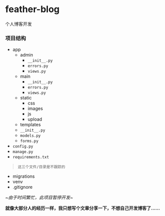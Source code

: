 # feather-blog
个人博客开发

### 项目结构
+ app
    - admin
        + `__init__.py`
        + `errors.py`      
        + `views.py`
    - main
        + `__init__.py`
        + `errors.py`
        + `views.py`
    - static
        + css
        + images
        + js
        + upload
    - templates
    - `__init__.py`
    - `models.py` 
    - `forms.py`
+ `config.py`
+ `manage.py`
+ `requirements.txt`
> `这三个文件/目录是不跟踪的`    
+ migrations
+ venv
+ .gitignore
 
 *~由于时间繁忙，此项目暂停开发~*
 
 **就像大部分人的经历一样，我只想写个文章分享一下，不想自己开发博客了......**
